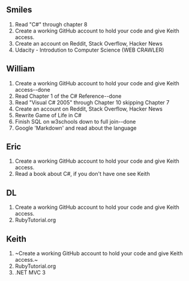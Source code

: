 Smiles
-------
1.  Read "C#" through chapter 8
2.  Create a working GitHub account to hold your code and give Keith access.
3.  Create an account on Reddit, Stack Overflow, Hacker News
4.  Udacity - Introdution to Computer Science (WEB CRAWLER)

 

William
-------
1.  Create a working GitHub account to hold your code and give Keith access--done
2.  Read Chapter 1 of the C# Reference--done
3.  Read "Visual C# 2005" through Chapter 10 skipping Chapter 7
4.  Create an account on Reddit, Stack Overflow, Hacker News
5.  Rewrite Game of Life in C#
6.  Finish SQL on w3schools down to full join--done
7.  Google 'Markdown' and read about the language

 

Eric
-------
1.  Create a working GitHub account to hold your code and give Keith access.
2.  Read a book about C#, if you don't have one see Keith

 

DL
-------
1.  Create a working GitHub account to hold your code and give Keith access.
2.  RubyTutorial.org


Keith
--------
1. ~Create a working GitHub account to hold your code and give Keith access.~
2.  RubyTutorial.org
3.  .NET MVC 3
